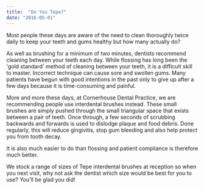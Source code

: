 ```yaml
---
title:  "Do You Tepe?"
date: "2016-05-01"
---
```


Most people these days are aware of the need to clean thoroughly twice daily to keep your teeth and gums healthy but how many actually do?
<!-- excerpt -->
As well as brushing for a minimum of two minutes, dentists recommend cleaning between your teeth each day. While flossing has long been the 'gold standard' method of cleaning between your teeth, it is a difficult skill to master. Incorrect technique can cause sore and swollen gums. Many patients have begun with good intentions in the past only to give up after a few days because it is time-consuming and painful.

More and more these days, at Cornerhouse Dental Practice, we are recommending people use interdental brushes instead. These small brushes are simply pushed through the small triangular space that exists between a pair of teeth. Once through, a few seconds of scrubbing backwards and forwards is used to dislodge plaque and food debris. Done regularly, this will reduce gingivitis, stop gum bleeding and also help protect you from tooth decay.

It is also much easier to do than flossing and patient compliance is therefore much better.

We stock a range of sizes of Tepe interdental brushes at reception so when you next visit, why not ask the dentist which size would be best for you to use? You'll be glad you did!
